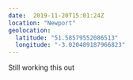 ```yaml
---
date:  2019-11-20T15:01:24Z
location: "Newport"
geolocation: 
  latitude: "51.58579552086513"
  longitude: "-3.020489187966823"
---
```

Still working this out

